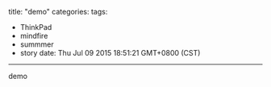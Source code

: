 title: "demo"
categories:
tags: 
  - ThinkPad
  - mindfire
  - summmer
  - story
date: Thu Jul 09 2015 18:51:21 GMT+0800 (CST)
---

demo
